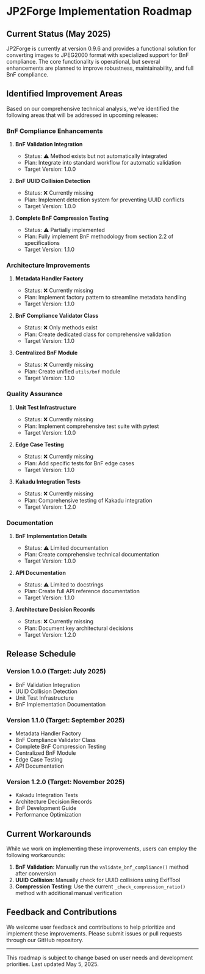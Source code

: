 # JP2Forge Implementation Roadmap

## Current Status (May 2025)

JP2Forge is currently at version 0.9.6 and provides a functional solution for converting images to JPEG2000 format with specialized support for BnF compliance. The core functionality is operational, but several enhancements are planned to improve robustness, maintainability, and full BnF compliance.

## Identified Improvement Areas

Based on our comprehensive technical analysis, we've identified the following areas that will be addressed in upcoming releases:

### BnF Compliance Enhancements

1. **BnF Validation Integration**
   - Status: ⚠️ Method exists but not automatically integrated
   - Plan: Integrate into standard workflow for automatic validation
   - Target Version: 1.0.0
   
2. **BnF UUID Collision Detection**
   - Status: ❌ Currently missing
   - Plan: Implement detection system for preventing UUID conflicts
   - Target Version: 1.0.0
   
3. **Complete BnF Compression Testing**
   - Status: ⚠️ Partially implemented
   - Plan: Fully implement BnF methodology from section 2.2 of specifications
   - Target Version: 1.1.0

### Architecture Improvements

1. **Metadata Handler Factory**
   - Status: ❌ Currently missing
   - Plan: Implement factory pattern to streamline metadata handling
   - Target Version: 1.1.0
   
2. **BnF Compliance Validator Class**
   - Status: ❌ Only methods exist
   - Plan: Create dedicated class for comprehensive validation
   - Target Version: 1.1.0
   
3. **Centralized BnF Module**
   - Status: ❌ Currently missing
   - Plan: Create unified `utils/bnf` module
   - Target Version: 1.1.0

### Quality Assurance

1. **Unit Test Infrastructure**
   - Status: ❌ Currently missing
   - Plan: Implement comprehensive test suite with pytest
   - Target Version: 1.0.0
   
2. **Edge Case Testing**
   - Status: ❌ Currently missing
   - Plan: Add specific tests for BnF edge cases
   - Target Version: 1.1.0
   
3. **Kakadu Integration Tests**
   - Status: ❌ Currently missing
   - Plan: Comprehensive testing of Kakadu integration
   - Target Version: 1.2.0

### Documentation

1. **BnF Implementation Details**
   - Status: ⚠️ Limited documentation
   - Plan: Create comprehensive technical documentation
   - Target Version: 1.0.0
   
2. **API Documentation**
   - Status: ⚠️ Limited to docstrings
   - Plan: Create full API reference documentation
   - Target Version: 1.1.0
   
3. **Architecture Decision Records**
   - Status: ❌ Currently missing
   - Plan: Document key architectural decisions
   - Target Version: 1.2.0

## Release Schedule

### Version 1.0.0 (Target: July 2025)
- BnF Validation Integration
- UUID Collision Detection
- Unit Test Infrastructure
- BnF Implementation Documentation

### Version 1.1.0 (Target: September 2025)
- Metadata Handler Factory
- BnF Compliance Validator Class
- Complete BnF Compression Testing
- Centralized BnF Module
- Edge Case Testing
- API Documentation

### Version 1.2.0 (Target: November 2025)
- Kakadu Integration Tests
- Architecture Decision Records
- BnF Development Guide
- Performance Optimization

## Current Workarounds

While we work on implementing these improvements, users can employ the following workarounds:

1. **BnF Validation**: Manually run the `validate_bnf_compliance()` method after conversion
2. **UUID Collision**: Manually check for UUID collisions using ExifTool
3. **Compression Testing**: Use the current `_check_compression_ratio()` method with additional manual verification

## Feedback and Contributions

We welcome user feedback and contributions to help prioritize and implement these improvements. Please submit issues or pull requests through our GitHub repository.

---

This roadmap is subject to change based on user needs and development priorities. Last updated May 5, 2025.